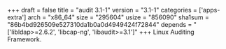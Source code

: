 +++
draft = false
title = "audit 3.1-1"
version = "3.1-1"
categories = ['apps-extra']
arch = "x86_64"
size = "295604"
usize = "856090"
sha1sum = "86b4bd926509e527310da1b0a0d4949424f72844"
depends = "['libldap>=2.6.2', 'libcap-ng', 'libaudit>=3.1']"
+++
Linux Auditing Framework.